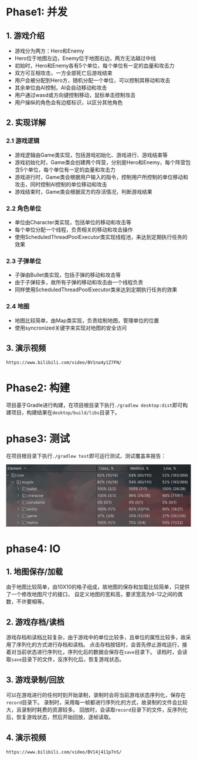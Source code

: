 # Phase1: 并发

## 1. 游戏介绍

- 游戏分为两方：Hero和Enemy
- Hero位于地图左边，Enemy位于地图右边，两方无法越过中线
- 初始时，Hero和Enemy各有5个单位，每个单位有一定的血量和攻击力
- 双方可互相攻击，一方全部死亡后游戏结束
- 用户会被分配到Hero方，随机分配一个单位，可以控制其移动和攻击
- 其余单位由AI控制，AI会自动移动和攻击
- 用户通过wasd或方向键控制移动，鼠标单击控制攻击
- 用户操纵的角色会有边框标识，以区分其他角色

## 2. 实现详解

### 2.1 游戏逻辑

- 游戏逻辑由Game类实现，包括游戏初始化、游戏进行、游戏结束等
- 游戏初始化时，Game类会创建两个阵营，分别是Hero和Enemy，每个阵营包含5个单位，每个单位有一定的血量和攻击力
- 游戏进行时，Game类会根据用户输入的指令，控制用户所控制的单位移动和攻击，同时控制AI控制的单位移动和攻击
- 游戏结束时，Game类会根据双方的存活情况，判断游戏结果

### 2.2 角色单位

- 单位由Character类实现，包括单位的移动和攻击等
- 每个单位分配一个线程，负责相关的移动和攻击操作
- 使用ScheduledThreadPoolExecutor类实现线程池，来达到定期执行任务的效果

### 2.3 子弹单位

- 子弹由Bullet类实现，包括子弹的移动和攻击等
- 由于子弹较多，故所有子弹的移动和攻击由一个线程负责
- 同样使用ScheduledThreadPoolExecutor类来达到定期执行任务的效果

### 2.4 地图

- 地图比较简单，由Map类实现，负责绘制地图，管理单位的位置
- 使用syncronized关键字来实现对地图的安全访问

## 3. 演示视频

    https://www.bilibili.com/video/BV1na4y1Z7FN/


# Phase2: 构建

项目基于Gradle进行构建，在项目根目录下执行`./gradlew desktop:dist`即可构建项目，构建结果在`desktop/build/libs`目录下。


# phase3: 测试

在项目根目录下执行`./gradlew test`即可运行测试，测试覆盖率报告：

![测试覆盖率报告](./test_coverage.png "测试覆盖率报告")

# phase4: IO

## 1. 地图保存/加载

由于地图比较简单，由10X10的格子组成，故地图的保存和加载比较简单，只提供了一个修改地图尺寸的接口，
自定义地图的宽和高，要求宽高为6-12之间的偶数，不许要相等。

## 2. 游戏存档/读档

游戏存档和读档比较复杂，由于游戏中的单位比较多，且单位的属性比较多，故采用了序列化的方式进行存档和读档。
点击存档按钮时，会首先停止游戏运行，接着对当前状态进行序列化，序列化后的数据会保存在`save`目录下。
读档时，会读取`save`目录下的文件，反序列化后，恢复游戏状态。

## 3. 游戏录制/回放

可以在游戏进行的任何时刻开始录制，录制时会将当前游戏状态序列化，保存在`record`目录下。
录制时，采用每一帧都进行序列化的方式，故录制的文件会比较大，且录制时耗费的资源较多。
回放时，会读取`record`目录下的文件，反序列化后，恢复游戏状态，然后开始回放，逐帧读取。

## 4. 演示视频

    https://www.bilibili.com/video/BV14j411p7nS/
